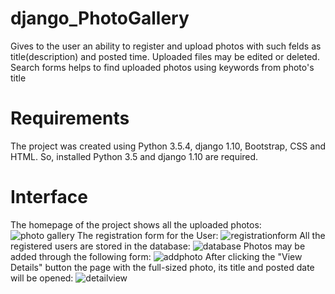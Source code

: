 # django_PhotoGallery
Gives to the user an ability to register and upload photos with such felds as title(description) and posted time. Uploaded files may be edited or deleted. Search forms helps to find uploaded photos using keywords from photo's title
# Requirements
The project was created using Python 3.5.4, django 1.10, Bootstrap, CSS and HTML. So, installed Python 3.5 and django 1.10 are required.
# Interface
The homepage of the project shows all the uploaded photos:
![photo gallery](https://cloud.githubusercontent.com/assets/24638220/21531054/53ea6a82-cd6f-11e6-877b-ce80b68dc18d.jpg)
The registration form for the User:
![registrationform](https://cloud.githubusercontent.com/assets/24638220/21531056/56e3677a-cd6f-11e6-86d3-52cf0204fbc2.jpg)
All the registered users are stored in the database:
![database](https://cloud.githubusercontent.com/assets/24638220/21531060/5de4fb56-cd6f-11e6-8b98-5d0b0208ea4c.jpg)
Photos may be added through the following form:
![addphoto](https://cloud.githubusercontent.com/assets/24638220/21531058/5b0a4724-cd6f-11e6-939e-c1a5e7769d14.jpg)
After clicking the "View Details" button the page with the full-sized photo, its title and posted date will be opened:
![detailview](https://cloud.githubusercontent.com/assets/24638220/21531057/587cf3e4-cd6f-11e6-8e0d-42667d87eae1.jpg)

